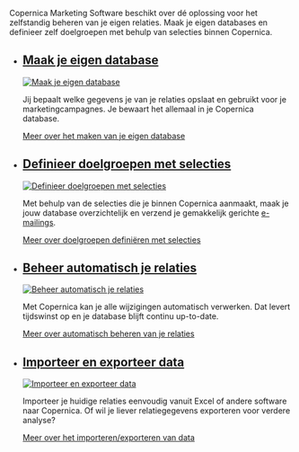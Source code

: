 Copernica Marketing Software beschikt over dé oplossing voor het
zelfstandig beheren van je eigen relaties. Maak je eigen databases en
definieer zelf doelgroepen met behulp van selecties binnen Copernica.

-   [Maak je eigen database](./creating-your-own-databases.md "Maak je eigen database")
    ------------------------------------------------------------------------------------------------------------------------

    [![Maak je eigen
    database](../images/nl-profiles-01-thumb.png "Maak je eigen database")](./creating-your-own-databases.md)

    Jij bepaalt welke gegevens je van je relaties opslaat en gebruikt
    voor je marketingcampagnes. Je bewaart het allemaal in je Copernica
    database.

    [Meer over het maken van je eigen
    database](./creating-your-own-databases.md "Maak je eigen database")

-   [Definieer doelgroepen met selecties](./define-target-groups-with-selections.md "Definieer doelgroepen met selecties")
    -----------------------------------------------------------------------------------------------------------------------------------------------------

    [![Definieer doelgroepen met
    selecties](../images/nl-profiles-02-thumb.png "Definieer doelgroepen met selecties")](./define-target-groups-with-selections.md)

    Met behulp van de selecties die je binnen Copernica aanmaakt, maak
    je jouw database overzichtelijk en verzend je gemakkelijk gerichte
    [e-mailings](http://www.copernica.com/nl/functies/e-mailings "E-mailings").

    [Meer over doelgroepen definiëren met
    selecties](./define-target-groups-with-selections.md "Definieer doelgroepen met selecties")

-   [Beheer automatisch je relaties](./manage-your-relations-automatically.md "Beheer automatisch je relaties")
    ------------------------------------------------------------------------------------------------------------------------------------------------

    [![Beheer automatisch je
    relaties](../images/nl-profiles-03-thumb.png "Beheer automatisch je relaties")](./manage-your-relations-automatically.md)

    Met Copernica kan je alle wijzigingen automatisch verwerken. Dat
    levert tijdswinst op en je database blijft continu up-to-date.

    [Meer over automatisch beheren van je
    relaties](./manage-your-relations-automatically.md "Beheer automatisch je relaties")

-   [Importeer en exporteer data](./import-and-export-data.md "Importeer en exporteer data")
    ---------------------------------------------------------------------------------------------------------------------------------------

    [![Importeer en exporteer
    data](../images/nl-profiles-04-thumb.png "Importeer en exporteer data")](./import-and-export-data.md)

    Importeer je huidige relaties eenvoudig vanuit Excel of andere
    software naar Copernica. Of wil je liever relatiegegevens exporteren
    voor verdere analyse?

    [Meer over het importeren/exporteren van
    data](./import-and-export-data.md "Importeer en exporteer data")